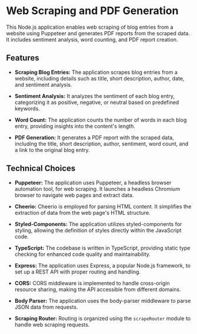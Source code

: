 # Web Scraping and PDF Generation

This Node.js application enables web scraping of blog entries from a website using Puppeteer and generates PDF reports from the scraped data. It includes sentiment analysis, word counting, and PDF report creation.

## Features

- **Scraping Blog Entries:** The application scrapes blog entries from a website, including details such as title, short description, author, date, and sentiment analysis.

- **Sentiment Analysis:** It analyzes the sentiment of each blog entry, categorizing it as positive, negative, or neutral based on predefined keywords.

- **Word Count:** The application counts the number of words in each blog entry, providing insights into the content's length.

- **PDF Generation:** It generates a PDF report with the scraped data, including the title, short description, author, sentiment, word count, and a link to the original blog entry.

## Technical Choices

- **Puppeteer:** The application uses Puppeteer, a headless browser automation tool, for web scraping. It launches a headless Chromium browser to navigate web pages and extract data.

- **Cheerio:** Cheerio is employed for parsing HTML content. It simplifies the extraction of data from the web page's HTML structure.

- **Styled-Components:** The application utilizes styled-components for styling, allowing the definition of styles directly within the JavaScript code.

- **TypeScript:** The codebase is written in TypeScript, providing static type checking for enhanced code quality and maintainability.

- **Express:** The application uses Express, a popular Node.js framework, to set up a REST API with proper routing and handling.

- **CORS:** CORS middleware is implemented to handle cross-origin resource sharing, making the API accessible from different domains.

- **Body Parser:** The application uses the body-parser middleware to parse JSON data from requests.

- **Scraping Router:** Routing is organized using the `scrapeRouter` module to handle web scraping requests.
